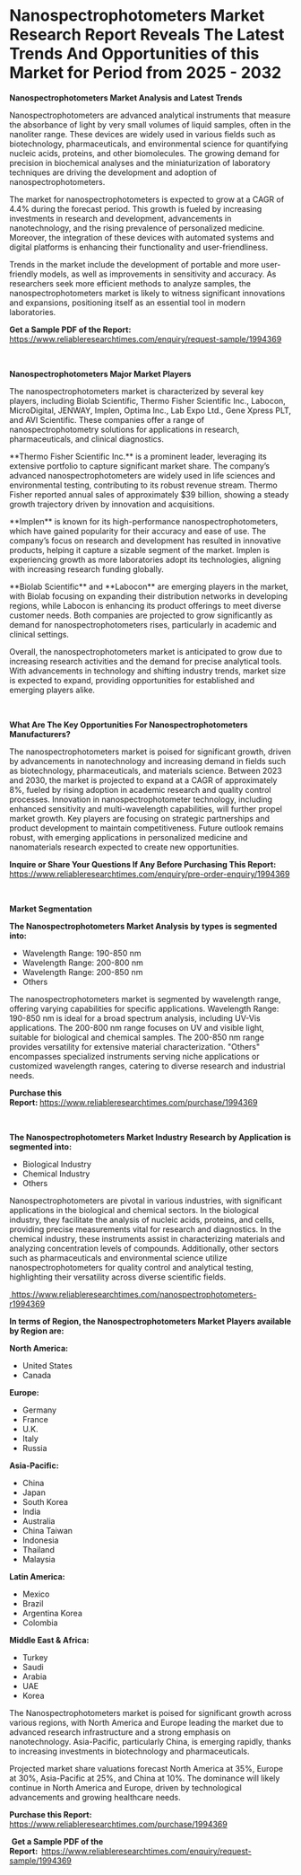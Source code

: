 <p><h1>Nanospectrophotometers Market Research Report Reveals The Latest Trends And Opportunities of this Market for Period from 2025 - 2032</h1></p><p><strong>Nanospectrophotometers Market Analysis and Latest Trends</strong></p>
<p><p>Nanospectrophotometers are advanced analytical instruments that measure the absorbance of light by very small volumes of liquid samples, often in the nanoliter range. These devices are widely used in various fields such as biotechnology, pharmaceuticals, and environmental science for quantifying nucleic acids, proteins, and other biomolecules. The growing demand for precision in biochemical analyses and the miniaturization of laboratory techniques are driving the development and adoption of nanospectrophotometers.</p><p>The market for nanospectrophotometers is expected to grow at a CAGR of 4.4% during the forecast period. This growth is fueled by increasing investments in research and development, advancements in nanotechnology, and the rising prevalence of personalized medicine. Moreover, the integration of these devices with automated systems and digital platforms is enhancing their functionality and user-friendliness.</p><p>Trends in the market include the development of portable and more user-friendly models, as well as improvements in sensitivity and accuracy. As researchers seek more efficient methods to analyze samples, the nanospectrophotometers market is likely to witness significant innovations and expansions, positioning itself as an essential tool in modern laboratories.</p></p>
<p><strong>Get a Sample PDF of the Report:&nbsp;</strong> <a href="https://www.reliableresearchtimes.com/enquiry/request-sample/1994369?utm_campaign=2633&utm_medium=2&utm_source=Github&utm_content=ia&utm_term=12042025&utm_id=nanospectrophotometers">https://www.reliableresearchtimes.com/enquiry/request-sample/1994369</a></p>
<p>&nbsp;</p>
<p><strong>Nanospectrophotometers Major Market Players</strong></p>
<p><p>The nanospectrophotometers market is characterized by several key players, including Biolab Scientific, Thermo Fisher Scientific Inc., Labocon, MicroDigital, JENWAY, Implen, Optima Inc., Lab Expo Ltd., Gene Xpress PLT, and AVI Scientific. These companies offer a range of nanospectrophotometry solutions for applications in research, pharmaceuticals, and clinical diagnostics.</p><p>**Thermo Fisher Scientific Inc.** is a prominent leader, leveraging its extensive portfolio to capture significant market share. The company’s advanced nanospectrophotometers are widely used in life sciences and environmental testing, contributing to its robust revenue stream. Thermo Fisher reported annual sales of approximately $39 billion, showing a steady growth trajectory driven by innovation and acquisitions.</p><p>**Implen** is known for its high-performance nanospectrophotometers, which have gained popularity for their accuracy and ease of use. The company’s focus on research and development has resulted in innovative products, helping it capture a sizable segment of the market. Implen is experiencing growth as more laboratories adopt its technologies, aligning with increasing research funding globally.</p><p>**Biolab Scientific** and **Labocon** are emerging players in the market, with Biolab focusing on expanding their distribution networks in developing regions, while Labocon is enhancing its product offerings to meet diverse customer needs. Both companies are projected to grow significantly as demand for nanospectrophotometers rises, particularly in academic and clinical settings.</p><p>Overall, the nanospectrophotometers market is anticipated to grow due to increasing research activities and the demand for precise analytical tools. With advancements in technology and shifting industry trends, market size is expected to expand, providing opportunities for established and emerging players alike.</p></p>
<p>&nbsp;</p>
<p><strong>What Are The Key Opportunities For Nanospectrophotometers Manufacturers?</strong></p>
<p><p>The nanospectrophotometers market is poised for significant growth, driven by advancements in nanotechnology and increasing demand in fields such as biotechnology, pharmaceuticals, and materials science. Between 2023 and 2030, the market is projected to expand at a CAGR of approximately 8%, fueled by rising adoption in academic research and quality control processes. Innovation in nanospectrophotometer technology, including enhanced sensitivity and multi-wavelength capabilities, will further propel market growth. Key players are focusing on strategic partnerships and product development to maintain competitiveness. Future outlook remains robust, with emerging applications in personalized medicine and nanomaterials research expected to create new opportunities.</p></p>
<p><strong>Inquire or Share Your Questions If Any Before Purchasing This Report:</strong> <a href="https://www.reliableresearchtimes.com/enquiry/pre-order-enquiry/1994369?utm_campaign=2633&utm_medium=2&utm_source=Github&utm_content=ia&utm_term=12042025&utm_id=nanospectrophotometers">https://www.reliableresearchtimes.com/enquiry/pre-order-enquiry/1994369</a></p>
<p>&nbsp;</p>
<p><strong>Market Segmentation</strong></p>
<p><strong>The Nanospectrophotometers Market Analysis by types is segmented into:</strong></p>
<p><ul><li>Wavelength Range: 190-850 nm</li><li>Wavelength Range: 200-800 nm</li><li>Wavelength Range: 200-850 nm</li><li>Others</li></ul></p>
<p><p>The nanospectrophotometers market is segmented by wavelength range, offering varying capabilities for specific applications. Wavelength Range: 190-850 nm is ideal for a broad spectrum analysis, including UV-Vis applications. The 200-800 nm range focuses on UV and visible light, suitable for biological and chemical samples. The 200-850 nm range provides versatility for extensive material characterization. "Others" encompasses specialized instruments serving niche applications or customized wavelength ranges, catering to diverse research and industrial needs.</p></p>
<p><strong>Purchase this Report:&nbsp;</strong><a href="https://www.reliableresearchtimes.com/purchase/1994369?utm_campaign=2633&utm_medium=2&utm_source=Github&utm_content=ia&utm_term=12042025&utm_id=nanospectrophotometers">https://www.reliableresearchtimes.com/purchase/1994369</a></p>
<p>&nbsp;</p>
<p><strong>The Nanospectrophotometers Market Industry Research by Application is segmented into:</strong></p>
<p><ul><li>Biological Industry</li><li>Chemical Industry</li><li>Others</li></ul></p>
<p><p>Nanospectrophotometers are pivotal in various industries, with significant applications in the biological and chemical sectors. In the biological industry, they facilitate the analysis of nucleic acids, proteins, and cells, providing precise measurements vital for research and diagnostics. In the chemical industry, these instruments assist in characterizing materials and analyzing concentration levels of compounds. Additionally, other sectors such as pharmaceuticals and environmental science utilize nanospectrophotometers for quality control and analytical testing, highlighting their versatility across diverse scientific fields.</p></p>
<p><a href="https://www.reliableresearchtimes.com/nanospectrophotometers-r1994369?utm_campaign=2633&utm_medium=2&utm_source=Github&utm_content=ia&utm_term=12042025&utm_id=nanospectrophotometers">&nbsp;https://www.reliableresearchtimes.com/nanospectrophotometers-r1994369</a></p>
<p><strong>In terms of Region, the Nanospectrophotometers Market Players available by Region are:</strong></p>
<p>
    <p> <strong> North America: </strong>
        <ul>
            <li>United States</li>
            <li>Canada</li>
        </ul>
        </p> 
    <p> <strong> Europe: </strong>
        <ul>
            <li>Germany</li>
            <li>France</li>
            <li>U.K.</li>
            <li>Italy</li>
            <li>Russia</li>
        </ul>
        </p> 
    <p> <strong> Asia-Pacific: </strong>
        <ul>
            <li>China</li>
            <li>Japan</li>
            <li>South Korea</li>
            <li>India</li>
            <li>Australia</li>
            <li>China Taiwan</li>
            <li>Indonesia</li>
            <li>Thailand</li>
            <li>Malaysia</li>
        </ul>
        </p> 
    <p> <strong> Latin America: </strong>
        <ul>
            <li>Mexico</li>
            <li>Brazil</li>
            <li>Argentina Korea</li>
            <li>Colombia</li>
        </ul>
        </p> 
    <p> <strong> Middle East & Africa: </strong>
        <ul>
            <li>Turkey</li>
            <li>Saudi</li>
            <li>Arabia</li>
            <li>UAE</li>
            <li>Korea</li>
        </ul>
    </p>
    </p>
<p><p>The Nanospectrophotometers market is poised for significant growth across various regions, with North America and Europe leading the market due to advanced research infrastructure and a strong emphasis on nanotechnology. Asia-Pacific, particularly China, is emerging rapidly, thanks to increasing investments in biotechnology and pharmaceuticals. </p><p>Projected market share valuations forecast North America at 35%, Europe at 30%, Asia-Pacific at 25%, and China at 10%. The dominance will likely continue in North America and Europe, driven by technological advancements and growing healthcare needs.</p></p>
<p><strong>Purchase this Report: </strong><a href="https://www.reliableresearchtimes.com/purchase/1994369?utm_campaign=2633&utm_medium=2&utm_source=Github&utm_content=ia&utm_term=12042025&utm_id=nanospectrophotometers">https://www.reliableresearchtimes.com/purchase/1994369</a></p>
<p>&nbsp;<strong>Get a Sample PDF of the Report:&nbsp;&nbsp;</strong><a href="https://www.reliableresearchtimes.com/enquiry/request-sample/1994369?utm_campaign=2633&utm_medium=2&utm_source=Github&utm_content=ia&utm_term=12042025&utm_id=nanospectrophotometers">https://www.reliableresearchtimes.com/enquiry/request-sample/1994369</a></p>
<p><strong></strong></p>
<p><p></p><p></p><p></p></p>